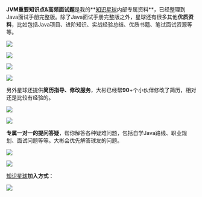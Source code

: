 **JVM重要知识点&高频面试题**是我的**[知识星球](https://topjavaer.cn/zsxq/introduce.html)内部专属资料**，已经整理到Java面试手册完整版。除了Java面试手册完整版之外，星球还有很多其他**优质资料**，比如包括Java项目、进阶知识、实战经验总结、优质书籍、笔试面试资源等等。

![](http://img.topjavaer.cn/img/image-20221229145413500.png)

![](http://img.topjavaer.cn/img/image-20221229145455706.png)

![](http://img.topjavaer.cn/img/image-20221229145550185.png)

![](http://img.topjavaer.cn/img/image-20221229145649490.png)

另外星球还提供**简历指导、修改服务**，大彬已经帮**90**+个小伙伴修改了简历，相对还是比较有经验的。

![](http://img.topjavaer.cn/img/23届-天津工业大学-主修课程-点评.jpg)

![](http://img.topjavaer.cn/img/简历修改1.png)

**专属一对一的提问答疑**，帮你解答各种疑难问题，包括自学Java路线、职业规划、面试问题等等。大彬会优先解答球友的问题。

![](http://img.topjavaer.cn/img/达到什么水平找实习.png)

![](http://img.topjavaer.cn/img/描述能体现自己编程能力的代码.png)

[知识星球](https://topjavaer.cn/zsxq/introduce.html)**加入方式**：

![](http://img.topjavaer.cn/img/202312280805419.png)